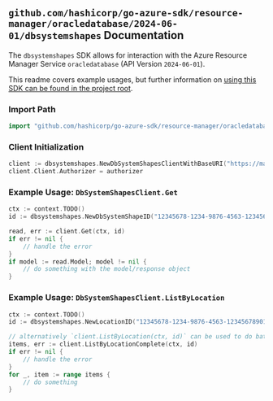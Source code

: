 
## `github.com/hashicorp/go-azure-sdk/resource-manager/oracledatabase/2024-06-01/dbsystemshapes` Documentation

The `dbsystemshapes` SDK allows for interaction with the Azure Resource Manager Service `oracledatabase` (API Version `2024-06-01`).

This readme covers example usages, but further information on [using this SDK can be found in the project root](https://github.com/hashicorp/go-azure-sdk/tree/main/docs).

### Import Path

```go
import "github.com/hashicorp/go-azure-sdk/resource-manager/oracledatabase/2024-06-01/dbsystemshapes"
```


### Client Initialization

```go
client := dbsystemshapes.NewDbSystemShapesClientWithBaseURI("https://management.azure.com")
client.Client.Authorizer = authorizer
```


### Example Usage: `DbSystemShapesClient.Get`

```go
ctx := context.TODO()
id := dbsystemshapes.NewDbSystemShapeID("12345678-1234-9876-4563-123456789012", "locationValue", "dbSystemShapeValue")

read, err := client.Get(ctx, id)
if err != nil {
	// handle the error
}
if model := read.Model; model != nil {
	// do something with the model/response object
}
```


### Example Usage: `DbSystemShapesClient.ListByLocation`

```go
ctx := context.TODO()
id := dbsystemshapes.NewLocationID("12345678-1234-9876-4563-123456789012", "locationValue")

// alternatively `client.ListByLocation(ctx, id)` can be used to do batched pagination
items, err := client.ListByLocationComplete(ctx, id)
if err != nil {
	// handle the error
}
for _, item := range items {
	// do something
}
```
